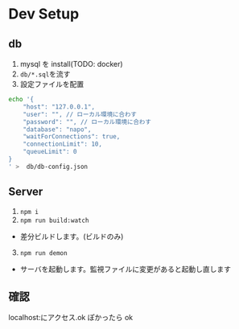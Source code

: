 # Dev Setup

## db

1. mysql を install(TODO: docker)
2. `db/*.sql`を流す
3. 設定ファイルを配置

```sh
echo '{
    "host": "127.0.0.1",
    "user": "", // ローカル環境に合わす
    "password": "", // ローカル環境に合わす
    "database": "napo",
    "waitForConnections": true,
    "connectionLimit": 10,
    "queueLimit": 0
}
' >  db/db-config.json
```

## Server

1. `npm i`
2. `npm run build:watch`

- 差分ビルドします。(ビルドのみ)

3. `npm run demon`

- サーバを起動します。監視ファイルに変更があると起動し直します

## 確認

localhost:<port>にアクセス.ok ぽかったら ok
